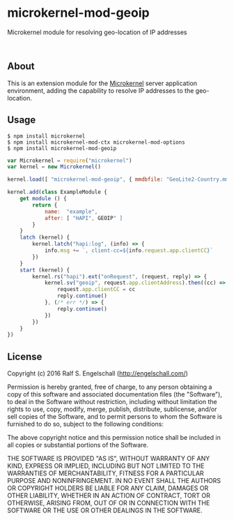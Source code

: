 
microkernel-mod-geoip
=====================

Microkernel module for resolving geo-location of IP addresses

<p/>
<img src="https://nodei.co/npm/microkernel-mod-geoip.png?downloads=true&stars=true" alt=""/>

<p/>
<img src="https://david-dm.org/rse/microkernel-mod-geoip.png" alt=""/>

About
-----

This is an extension module for the
[Microkernel](http://github.com/rse/microkernel) server
application environment, adding the capability to resolve
IP addresses to the geo-location.

Usage
-----

```shell
$ npm install microkernel
$ npm install microkernel-mod-ctx microkernel-mod-options
$ npm install microkernel-mod-geoip
```

```js
var Microkernel = require("microkernel")
var kernel = new Microkernel()

kernel.load([ "microkernel-mod-geoip", { mmdbfile: "GeoLite2-Country.mmdb" } ])

kernel.add(class ExampleModule {
    get module () {
        return {
            name:  "example",
            after: [ "HAPI", GEOIP" ]
        }
    }
    latch (kernel) {
        kernel.latch("hapi:log", (info) => {
            info.msg += `, client-cc=${info.request.app.clientCC}`
        })
    }
    start (kernel) {
        kernel.rs("hapi").ext("onRequest", (request, reply) => {
            kernel.sv("geoip", request.app.clientAddress).then((cc) => {
                request.app.clientCC = cc
                reply.continue()
            }, (/* err */) => {
                reply.continue()
            })
        })
    }
})
```

License
-------

Copyright (c) 2016 Ralf S. Engelschall (http://engelschall.com/)

Permission is hereby granted, free of charge, to any person obtaining
a copy of this software and associated documentation files (the
"Software"), to deal in the Software without restriction, including
without limitation the rights to use, copy, modify, merge, publish,
distribute, sublicense, and/or sell copies of the Software, and to
permit persons to whom the Software is furnished to do so, subject to
the following conditions:

The above copyright notice and this permission notice shall be included
in all copies or substantial portions of the Software.

THE SOFTWARE IS PROVIDED "AS IS", WITHOUT WARRANTY OF ANY KIND,
EXPRESS OR IMPLIED, INCLUDING BUT NOT LIMITED TO THE WARRANTIES OF
MERCHANTABILITY, FITNESS FOR A PARTICULAR PURPOSE AND NONINFRINGEMENT.
IN NO EVENT SHALL THE AUTHORS OR COPYRIGHT HOLDERS BE LIABLE FOR ANY
CLAIM, DAMAGES OR OTHER LIABILITY, WHETHER IN AN ACTION OF CONTRACT,
TORT OR OTHERWISE, ARISING FROM, OUT OF OR IN CONNECTION WITH THE
SOFTWARE OR THE USE OR OTHER DEALINGS IN THE SOFTWARE.

